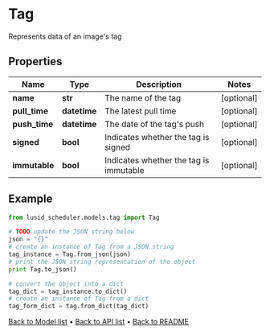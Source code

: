 # Tag

Represents data of an image's tag

## Properties
Name | Type | Description | Notes
------------ | ------------- | ------------- | -------------
**name** | **str** | The name of the tag | [optional] 
**pull_time** | **datetime** | The latest pull time | [optional] 
**push_time** | **datetime** | The date of the tag&#39;s push | [optional] 
**signed** | **bool** | Indicates whether the tag is signed | [optional] 
**immutable** | **bool** | Indicates whether the tag is immutable | [optional] 

## Example

```python
from lusid_scheduler.models.tag import Tag

# TODO update the JSON string below
json = "{}"
# create an instance of Tag from a JSON string
tag_instance = Tag.from_json(json)
# print the JSON string representation of the object
print Tag.to_json()

# convert the object into a dict
tag_dict = tag_instance.to_dict()
# create an instance of Tag from a dict
tag_form_dict = tag.from_dict(tag_dict)
```
[Back to Model list](../README.md#documentation-for-models) &#8226; [Back to API list](../README.md#documentation-for-api-endpoints) &#8226; [Back to README](../README.md)



